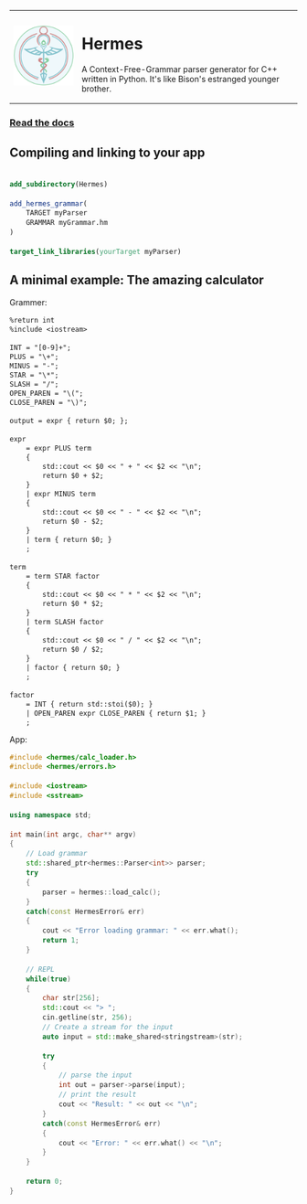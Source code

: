 <table>
<tr>
<td>
<img src="docs/images/hermes-logo-256.png">
</td>
<td>

# Hermes

A Context-Free-Grammar parser generator for C++ written in Python.
It's like Bison's estranged younger brother.
</td>
</table>

### [Read the docs](docs)

## Compiling and linking to your app

```cmake

add_subdirectory(Hermes)

add_hermes_grammar(
    TARGET myParser
    GRAMMAR myGrammar.hm
)

target_link_libraries(yourTarget myParser)

```

## A minimal example: The amazing calculator

Grammer:
```
%return int
%include <iostream>

INT = "[0-9]+";
PLUS = "\+";
MINUS = "-";
STAR = "\*";
SLASH = "/";
OPEN_PAREN = "\(";
CLOSE_PAREN = "\)";

output = expr { return $0; };

expr
    = expr PLUS term
    {
        std::cout << $0 << " + " << $2 << "\n";
        return $0 + $2;
    }
    | expr MINUS term
    {
        std::cout << $0 << " - " << $2 << "\n";
        return $0 - $2;
    }
    | term { return $0; }
    ;

term
    = term STAR factor
    {
        std::cout << $0 << " * " << $2 << "\n";
        return $0 * $2;
    }
    | term SLASH factor
    {
        std::cout << $0 << " / " << $2 << "\n";
        return $0 / $2;
    }
    | factor { return $0; }
    ;

factor
    = INT { return std::stoi($0); }
    | OPEN_PAREN expr CLOSE_PAREN { return $1; }
    ;
```

App:
```c++
#include <hermes/calc_loader.h>
#include <hermes/errors.h>

#include <iostream>
#include <sstream>

using namespace std;

int main(int argc, char** argv)
{
    // Load grammar
    std::shared_ptr<hermes::Parser<int>> parser;
    try
    {
        parser = hermes::load_calc();
    }
    catch(const HermesError& err)
    {
        cout << "Error loading grammar: " << err.what();
        return 1;
    }

    // REPL
    while(true)
    {
        char str[256];
        std::cout << "> ";
        cin.getline(str, 256);
        // Create a stream for the input
        auto input = std::make_shared<stringstream>(str);

        try
        {
            // parse the input
            int out = parser->parse(input);
            // print the result
            cout << "Result: " << out << "\n";
        }
        catch(const HermesError& err)
        {
            cout << "Error: " << err.what() << "\n";
        }
    }

    return 0;
}
```